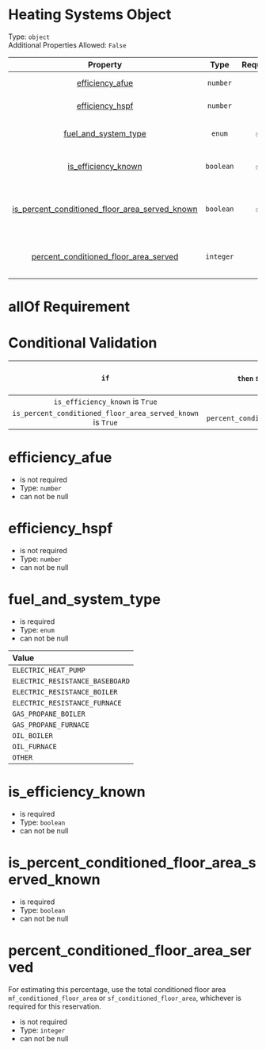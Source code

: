 
Heating Systems Object
======================
  
Type: `object`  
Additional Properties Allowed: `False`  
  

|Property|Type|Required|Nullable|Format|Title|
| :---: | :---: | :---: | :---: | :---: | :---: |
|[efficiency_afue](#efficiency_afue)|`number`||False||Efficiency AFUE|
|[efficiency_hspf](#efficiency_hspf)|`number`||False||Efficiency HSPF|
|[fuel_and_system_type](#fuel_and_system_type)|`enum`|:white_check_mark:|False||Fuel and system type|
|[is_efficiency_known](#is_efficiency_known)|`boolean`|:white_check_mark:|False||Is efficiency known|
|[is_percent_conditioned_floor_area_served_known](#is_percent_conditioned_floor_area_served_known)|`boolean`|:white_check_mark:|False||Is percent conditioned floor area served known|
|[percent_conditioned_floor_area_served](#percent_conditioned_floor_area_served)|`integer`||False||Percent conditioned floor area served|
  

allOf Requirement
=================
  

Conditional Validation
======================
  

|`if`|`then` should be present|should `not` be present|comment|
| :---: | :---: | :---: | :---: |
|`is_efficiency_known` is `True`||||
|`is_percent_conditioned_floor_area_served_known` is `True`|`percent_conditioned_floor_area_served`|||

efficiency_afue
===============
  
  
  

- is not required
- Type: ``number``
- can not be null
  

efficiency_hspf
===============
  
  
  

- is not required
- Type: ``number``
- can not be null
  

fuel_and_system_type
====================
  
  
  

- is required
- Type: ``enum``
- can not be null
  

|Value|
| :--- |
|`ELECTRIC_HEAT_PUMP`|
|`ELECTRIC_RESISTANCE_BASEBOARD`|
|`ELECTRIC_RESISTANCE_BOILER`|
|`ELECTRIC_RESISTANCE_FURNACE`|
|`GAS_PROPANE_BOILER`|
|`GAS_PROPANE_FURNACE`|
|`OIL_BOILER`|
|`OIL_FURNACE`|
|`OTHER`|
  

is_efficiency_known
===================
  
  
  

- is required
- Type: ``boolean``
- can not be null
  

is_percent_conditioned_floor_area_served_known
==============================================
  
  
  

- is required
- Type: ``boolean``
- can not be null
  

percent_conditioned_floor_area_served
=====================================
  
For estimating this percentage, use the total conditioned floor area `mf_conditioned_floor_area` or `sf_conditioned_floor_area`, whichever is required for this reservation.  
  

- is not required
- Type: ``integer``
- can not be null
  
